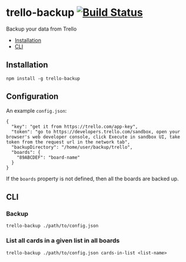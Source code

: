# trello-backup [![Build Status](https://travis-ci.org/jakutis/trello-backup.svg?branch=master)](https://travis-ci.org/jakutis/trello-backup)

Backup your data from Trello

- [Installation](#installation)
- [CLI](#cli)

## Installation

    npm install -g trello-backup

## Configuration

An example `config.json`:

    {
      "key": "get it from https://trello.com/app-key",
      "token": "go to https://developers.trello.com/sandbox, open your browser's web developer console, click Execute in sandbox UI, take token from the request url in the network tab",
      "backupDirectory": "/home/user/backup/trello",
      "boards": {
        "89ABCDEF": "board-name"
      }
    }

If the `boards` property is not defined, then all the boards are backed up.

## CLI

### Backup

    trello-backup ./path/to/config.json

### List all cards in a given list in all boards

    trello-backup ./path/to/config.json cards-in-list <list-name>
